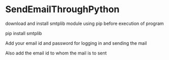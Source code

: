 # SendEmailThroughPython

download and install smtplib module using pip before execution of program

pip install smtplib

Add your email id and password for logging in and sending the mail

Also add the email id to whom the mail is to sent
